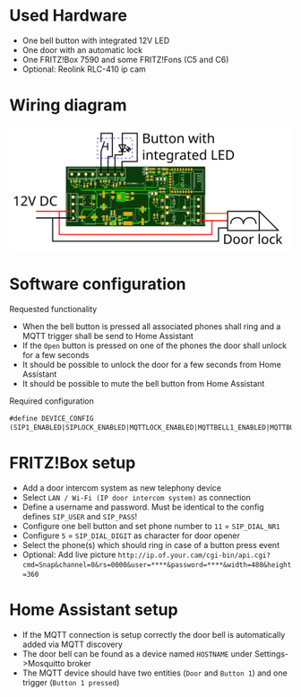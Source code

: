 # Used Hardware
* One bell button with integrated 12V LED
* One door with an automatic lock
* One FRITZ!Box 7590 and some FRITZ!Fons (C5 and C6)
* Optional: Reolink RLC-410 ip cam

# Wiring diagram
![Example 1](./example1.svg)

# Software configuration
Requested functionality
* When the bell button is pressed all associated phones shall ring and a MQTT trigger shall be send to Home Assistant
* If the `Open` button is pressed on one of the phones the door shall unlock for a few seconds
* It should be possible to unlock the door for a few seconds from Home Assistant
* It should be possible to mute the bell button from Home Assistant

Required configuration
```
#define DEVICE_CONFIG (SIP1_ENABLED|SIPLOCK_ENABLED|MQTTLOCK_ENABLED|MQTTBELL1_ENABLED|MQTTBUTTON1_ENABLED)
```

# FRITZ!Box setup
* Add a door intercom system as new telephony device
* Select `LAN / Wi-Fi (IP door intercom system)` as connection
* Define a username and password. Must be identical to the config defines `SIP_USER` and `SIP_PASS`!
* Configure one bell button and set phone number to `11` = `SIP_DIAL_NR1`
* Configure `5` = `SIP_DIAL_DIGIT` as character for door opener
* Select the phone(s) which should ring in case of a button press event
* Optional: Add live picture `http://ip.of.your.cam/cgi-bin/api.cgi?cmd=Snap&channel=0&rs=0000&user=****&password=****&width=480&height=360`

# Home Assistant setup
* If the MQTT connection is setup correctly the door bell is automatically added via MQTT discovery
* The door bell can be found as a device named `HOSTNAME` under Settings->Mosquitto broker
* The MQTT device should have two entities (`Door` and `Button 1`) and one trigger (`Button 1 pressed`)
